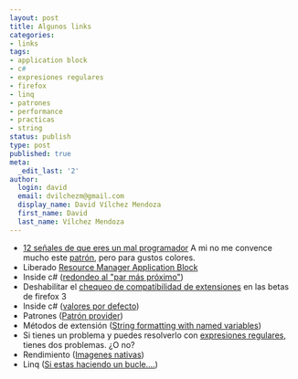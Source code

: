 ```yaml
---
layout: post
title: Algunos links
categories:
- links
tags:
- application block
- c#
- expresiones regulares
- firefox
- linq
- patrones
- performance
- practicas
- string
status: publish
type: post
published: true
meta:
  _edit_last: '2'
author:
  login: david
  email: dvilchezm@gmail.com
  display_name: David Vílchez Mendoza
  first_name: David
  last_name: Vílchez Mendoza
---
```

* <a href="http://mundogeek.net/archivos/2007/11/24/12-senales-de-que-eres-un-mal-programador/">12 señales de que eres un mal programador</a>
A mi no me convence mucho este <a href="http://www.dev102.com/2008/03/26/a-new-pattern-for-event-declaration/">patrón</a>, pero para gustos colores.
* Liberado <a href="http://geeks.ms/blogs/elbruno/archive/2008/03/25/entlib-resource-manager-application-block.aspx">Resource Manager Application Block </a>
* Inside c# (<a href="http://www.dev102.com/2008/03/19/converttoint32-vs-cast/">redondeo al "par más próximo"</a>)
* Deshabilitar el <a href="http://www.windowsxlive.net/?p=1613">chequeo de compatibilidad de extensiones</a> en las betas de firefox 3
* Inside c# (<a href="http://www.geekdaily.net/2008/03/26/c-datetimeminvalue-is-not-the-same-as-sqldatetimeminvalue/">valores por defecto</a>)
* Patrones (<a href="http://geeks.ms/blogs/mjimenez/archive/2006/12/01/provider-pattern-guia-pr-ctica-para-desacopla-aplicacones-net-2-0.aspx">Patrón provider</a>)
* Métodos de extensión (<a href="http://james.newtonking.com/archive/2008/03/29/formatwith-2-0-string-formatting-with-named-variables.aspx">String formatting with named variables</a>)
* Si tienes un problema y puedes resolverlo con <a href="http://www.txt2re.com/index-csharp.php3?s=02:Apr:2008%C2%A0%22This%C2%A0is%C2%A0an%C2%A0Example!%22&amp;2">expresiones regulares</a>, tienes dos problemas. ¿O no?
* Rendimiento (<a href="http://www.atalasoft.com/cs/blogs/rickm/archive/2008/03/26/improving-dotnet-performance-with-ngen-the-native-image-generator.aspx">Imagenes nativas</a>)
* Linq (<a href="http://www.removingalldoubt.com/permalink.aspx/6080a8a8-bb63-4492-acd2-1398f086fca0">Si estas haciendo un bucle....</a>)
